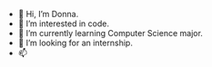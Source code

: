 - 👋 Hi, I’m Donna.
- 👀 I’m interested in code.
- 🌱 I’m currently learning Computer Science major.
- 💞️ I’m looking for an internship.
- 📫 

<!---
Donna008/Donna008 is a ✨ special ✨ repository because its `README.md` (this file) appears on your GitHub profile.
You can click the Preview link to take a look at your changes.
--->
